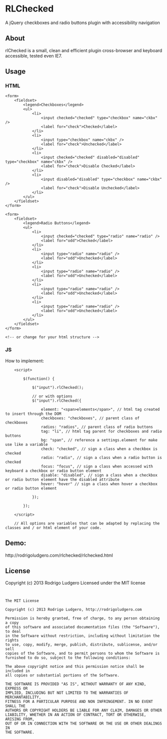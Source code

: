 RLChecked
=========

A jQuery checkboxes and radio buttons plugin with accessibility navigation

<h2>About</h2>
<p>rlChecked is a small, clean and efficient plugin cross-browser and keyboard accessible, tested even IE7.</p>

<h2>Usage</h2>

<h3>HTML</h3>

	<form>
		<fieldset>
			<legend>Checkboxes</legend>
			<ul>
				<li>
					<input checked="checked" type="checkbox" name="ckbx" />
					<label for="check">Checked</label>
				</li>
				<li>
					<input type="checkbox" name="ckbx" />
					<label for="check">Unchecked</label>
				</li>
				<li>
					<input checked="checked" disabled="disabled" type="checkbox" name="ckbx" />
					<label for="check">Disable Checked</label>
				</li>
				<li>
					<input disabled="disabled" type="checkbox" name="ckbx" />
					<label for="check">Disable Unchecked</label>
				</li>
			</ul>
		</fieldset>
	</form>

	<form>
		<fieldset>
			<legend>Radio Buttons</legend>
			<ul>
				<li>
					<input checked="checked" type="radio" name="radio" />
					<label for="odd">Checked</label>
				</li>
				<li>
					<input type="radio" name="radio" />
					<label for="odd">Unchecked</label>
				</li>
				<li>
					<input type="radio" name="radio" />
					<label for="odd">Unchecked</label>
				</li>
				<li>
					<input type="radio" name="radio" />
					<label for="odd">Unchecked</label>
				</li>
				<li>
					<input type="radio" name="radio" />
					<label for="odd">Unchecked</label>
				</li>
			</ul>
		</fieldset>
	</form>

	<!-- or change for your html structure -->

<h3>JS</h3>


<p>How to implement:</p>

		<script>

			$(function() {

				$("input").rlChecked();

				// or with options
				$("input").rlChecked({

					element: "<span>elements</span>", // html tag created to insert through the DOM
					checkboxes: "checkboxes", // parent class of checkboxes
					radios: "radios", // parent class of radio buttons
					tag: "li", // html tag parent for checkboxes and radio buttons
					bg: "span", // reference a settings.element for make use like a variable
					check: "checked", // sign a class when a checkbox is checked
					radio: "radio", // sign a class when a radio button is checked
					focus: "focus", // sign a class when accessed with keyboard a checkbox or radio button element
					disable: "disabled", // sign a class when a checkbox or radio button element have the disabled attribute
					hover: "hover" // sign a class when hover a checkbox or radio button element

				});

			});

		</script>

		// All options are variables that can be adapted by replacing the classes and / or html element of your code.


<h2>Demo:</h2>

<p>http://rodrigoludgero.com/rlchecked/rlchecked.html</p>


<h2>License</h2>
<p>Copyright (c) 2013 Rodrigo Ludgero Licensed under the MIT license</p>

<pre>
<code>

The MIT License

Copyright (c) 2013 Rodrigo Ludgero, http://rodrigoludgero.com

Permission is hereby granted, free of charge, to any person obtaining a copy
of this software and associated documentation files (the "Software"), to deal
in the Software without restriction, including without limitation the rights
to use, copy, modify, merge, publish, distribute, sublicense, and/or sell
copies of the Software, and to permit persons to whom the Software is
furnished to do so, subject to the following conditions:

The above copyright notice and this permission notice shall be included in
all copies or substantial portions of the Software.

THE SOFTWARE IS PROVIDED "AS IS", WITHOUT WARRANTY OF ANY KIND, EXPRESS OR
IMPLIED, INCLUDING BUT NOT LIMITED TO THE WARRANTIES OF MERCHANTABILITY,
FITNESS FOR A PARTICULAR PURPOSE AND NON INFRINGEMENT. IN NO EVENT SHALL THE
AUTHORS OR COPYRIGHT HOLDERS BE LIABLE FOR ANY CLAIM, DAMAGES OR OTHER
LIABILITY, WHETHER IN AN ACTION OF CONTRACT, TORT OR OTHERWISE, ARISING FROM,
OUT OF OR IN CONNECTION WITH THE SOFTWARE OR THE USE OR OTHER DEALINGS IN
THE SOFTWARE.

</code>
</pre>
